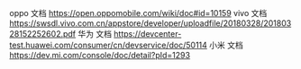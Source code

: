 oppo 文档   https://open.oppomobile.com/wiki/doc#id=10159
vivo 文档   https://swsdl.vivo.com.cn/appstore/developer/uploadfile/20180328/20180328152252602.pdf
华为 文档   https://devcenter-test.huawei.com/consumer/cn/devservice/doc/50114
小米 文档   https://dev.mi.com/console/doc/detail?pId=1293